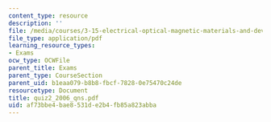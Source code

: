 ```yaml
---
content_type: resource
description: ''
file: /media/courses/3-15-electrical-optical-magnetic-materials-and-devices-fall-2006/af73bbe4bae8531de2b4fb85a823abba_quiz2_2006_qns.pdf
file_type: application/pdf
learning_resource_types:
- Exams
ocw_type: OCWFile
parent_title: Exams
parent_type: CourseSection
parent_uid: b1eaa079-b8b8-fbcf-7828-0e75470c24de
resourcetype: Document
title: quiz2_2006_qns.pdf
uid: af73bbe4-bae8-531d-e2b4-fb85a823abba
---
```

